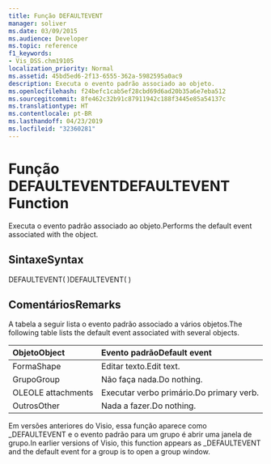 ```yaml
---
title: Função DEFAULTEVENT
manager: soliver
ms.date: 03/09/2015
ms.audience: Developer
ms.topic: reference
f1_keywords:
- Vis_DSS.chm19105
localization_priority: Normal
ms.assetid: 45bd5ed6-2f13-6555-362a-5982595a0ac9
description: Executa o evento padrão associado ao objeto.
ms.openlocfilehash: f24befc1cab5ef28cbd69d6ad20b35a6e7eba512
ms.sourcegitcommit: 8fe462c32b91c87911942c188f3445e85a54137c
ms.translationtype: HT
ms.contentlocale: pt-BR
ms.lasthandoff: 04/23/2019
ms.locfileid: "32360281"
---
```

# <a name="defaultevent-function"></a><span data-ttu-id="f9c43-103">Função DEFAULTEVENT</span><span class="sxs-lookup"><span data-stu-id="f9c43-103">DEFAULTEVENT Function</span></span>

<span data-ttu-id="f9c43-104">Executa o evento padrão associado ao objeto.</span><span class="sxs-lookup"><span data-stu-id="f9c43-104">Performs the default event associated with the object.</span></span>
  
## <a name="syntax"></a><span data-ttu-id="f9c43-105">Sintaxe</span><span class="sxs-lookup"><span data-stu-id="f9c43-105">Syntax</span></span>

<span data-ttu-id="f9c43-106">DEFAULTEVENT( )</span><span class="sxs-lookup"><span data-stu-id="f9c43-106">DEFAULTEVENT( )</span></span>
  
## <a name="remarks"></a><span data-ttu-id="f9c43-107">Comentários</span><span class="sxs-lookup"><span data-stu-id="f9c43-107">Remarks</span></span>

<span data-ttu-id="f9c43-108">A tabela a seguir lista o evento padrão associado a vários objetos.</span><span class="sxs-lookup"><span data-stu-id="f9c43-108">The following table lists the default event associated with several objects.</span></span>
  
|<span data-ttu-id="f9c43-109">**Objeto**</span><span class="sxs-lookup"><span data-stu-id="f9c43-109">**Object**</span></span>|<span data-ttu-id="f9c43-110">**Evento padrão**</span><span class="sxs-lookup"><span data-stu-id="f9c43-110">**Default event**</span></span>|
|:-----|:-----|
|<span data-ttu-id="f9c43-111">Forma</span><span class="sxs-lookup"><span data-stu-id="f9c43-111">Shape</span></span>  <br/> |<span data-ttu-id="f9c43-112">Editar texto.</span><span class="sxs-lookup"><span data-stu-id="f9c43-112">Edit text.</span></span>  <br/> |
|<span data-ttu-id="f9c43-113">Grupo</span><span class="sxs-lookup"><span data-stu-id="f9c43-113">Group</span></span>  <br/> |<span data-ttu-id="f9c43-114">Não faça nada.</span><span class="sxs-lookup"><span data-stu-id="f9c43-114">Do nothing.</span></span>  <br/> |
|<span data-ttu-id="f9c43-115">OLE</span><span class="sxs-lookup"><span data-stu-id="f9c43-115">OLE attachments</span></span>  <br/> |<span data-ttu-id="f9c43-116">Executar verbo primário.</span><span class="sxs-lookup"><span data-stu-id="f9c43-116">Do primary verb.</span></span>  <br/> |
|<span data-ttu-id="f9c43-117">Outros</span><span class="sxs-lookup"><span data-stu-id="f9c43-117">Other</span></span>  <br/> |<span data-ttu-id="f9c43-118">Nada a fazer.</span><span class="sxs-lookup"><span data-stu-id="f9c43-118">Do nothing.</span></span>  <br/> |
   
<span data-ttu-id="f9c43-119">Em versões anteriores do Visio, essa função aparece como _DEFAULTEVENT e o evento padrão para um grupo é abrir uma janela de grupo.</span><span class="sxs-lookup"><span data-stu-id="f9c43-119">In earlier versions of Visio, this function appears as _DEFAULTEVENT and the default event for a group is to open a group window.</span></span> 
  

